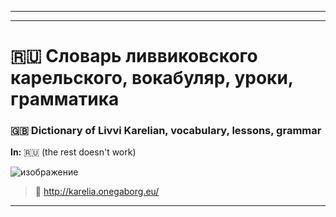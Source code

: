 ***
***

# 🇷🇺 Словарь ливвиковского карельского, вокабуляр, уроки, грамматика
### 🇬🇧 Dictionary of Livvi Karelian, vocabulary, lessons, grammar

**In:** 🇷🇺 (the rest doesn't work)

![изображение](https://github.com/JustARyo/UralicsOfRussia/assets/31369233/b40b911f-4b42-485b-93b2-0082cfbbc725)

> 🔗 http://karelia.onegaborg.eu/

***
